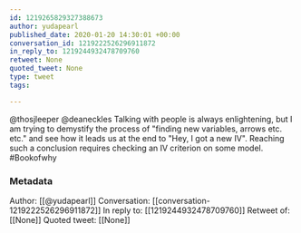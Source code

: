 ```yaml
---
id: 1219265829327388673
author: yudapearl
published_date: 2020-01-20 14:30:01 +00:00
conversation_id: 1219222526296911872
in_reply_to: 1219244932478709760
retweet: None
quoted_tweet: None
type: tweet
tags:

---
```


@thosjleeper @deaneckles Talking with people is always enlightening, but I am trying to  demystify the process of "finding new variables, arrows etc. etc." and see how it leads us at the end to "Hey, I got a new IV". Reaching such a conclusion requires checking an IV criterion on some model. #Bookofwhy

### Metadata

Author: [[@yudapearl]]
Conversation: [[conversation-1219222526296911872]]
In reply to: [[1219244932478709760]]
Retweet of: [[None]]
Quoted tweet: [[None]]
